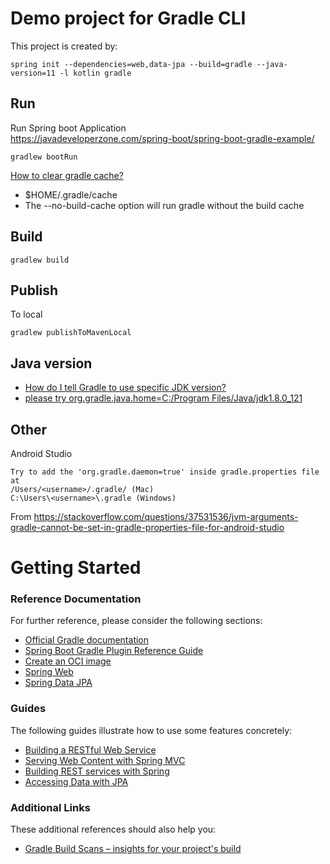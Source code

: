 # Demo project for Gradle CLI
This project is created by:
```
spring init --dependencies=web,data-jpa --build=gradle --java-version=11 -l kotlin gradle
```

## Run

Run Spring boot Application  
https://javadeveloperzone.com/spring-boot/spring-boot-gradle-example/

```
gradlew bootRun
```

[How to clear gradle cache?](https://stackoverflow.com/questions/23025433/how-to-clear-gradle-cache)
- $HOME/.gradle/cache
- The --no-build-cache option will run gradle without the build cache

## Build
```
gradlew build
```

## Publish
To local
```
gradlew publishToMavenLocal
```

## Java version

- [How do I tell Gradle to use specific JDK version?](https://stackoverflow.com/questions/18487406/how-do-i-tell-gradle-to-use-specific-jdk-version)
- [please try org.gradle.java.home=C:/Program Files/Java/jdk1.8.0_121](https://stackoverflow.com/questions/42080335/cant-set-a-windows-based-path-in-gradle-properties)



## Other

Android Studio
```
Try to add the 'org.gradle.daemon=true' inside gradle.properties file at
/Users/<username>/.gradle/ (Mac)
C:\Users\<username>\.gradle (Windows)
```
From <https://stackoverflow.com/questions/37531536/jvm-arguments-gradle-cannot-be-set-in-gradle-properties-file-for-android-studio>

# Getting Started

### Reference Documentation
For further reference, please consider the following sections:

* [Official Gradle documentation](https://docs.gradle.org)
* [Spring Boot Gradle Plugin Reference Guide](https://docs.spring.io/spring-boot/docs/2.5.4/gradle-plugin/reference/html/)
* [Create an OCI image](https://docs.spring.io/spring-boot/docs/2.5.4/gradle-plugin/reference/html/#build-image)
* [Spring Web](https://docs.spring.io/spring-boot/docs/2.5.4/reference/htmlsingle/#boot-features-developing-web-applications)
* [Spring Data JPA](https://docs.spring.io/spring-boot/docs/2.5.4/reference/htmlsingle/#boot-features-jpa-and-spring-data)

### Guides
The following guides illustrate how to use some features concretely:

* [Building a RESTful Web Service](https://spring.io/guides/gs/rest-service/)
* [Serving Web Content with Spring MVC](https://spring.io/guides/gs/serving-web-content/)
* [Building REST services with Spring](https://spring.io/guides/tutorials/bookmarks/)
* [Accessing Data with JPA](https://spring.io/guides/gs/accessing-data-jpa/)

### Additional Links
These additional references should also help you:

* [Gradle Build Scans – insights for your project's build](https://scans.gradle.com#gradle)

